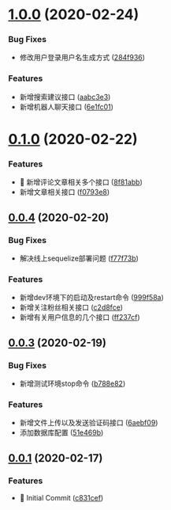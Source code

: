 # [1.0.0](https://github.com/khhh97/moblie-server/compare/v0.1.0...v1.0.0) (2020-02-24)


### Bug Fixes

* 修改用户登录用户名生成方式 ([284f936](https://github.com/khhh97/moblie-server/commit/284f936e3be9fe3e5dfdfba4914ab5bc97ef0a9a))


### Features

* 新增搜索建议接口 ([aabc3e3](https://github.com/khhh97/moblie-server/commit/aabc3e31a7c3bf447e611cef43d239a7984940ee))
* 新增机器人聊天接口 ([6e1fc01](https://github.com/khhh97/moblie-server/commit/6e1fc01f940995453241073956493df2eb485c11))



# [0.1.0](https://github.com/khhh97/moblie-server/compare/v0.0.4...v0.1.0) (2020-02-22)


### Features

* :facepunch: 新增评论文章相关多个接口 ([8f81abb](https://github.com/khhh97/moblie-server/commit/8f81abb29863cf215d04d932a60ad9b2294da0f7))
* 新增文章相关接口 ([f0793e8](https://github.com/khhh97/moblie-server/commit/f0793e87c57e6a8979def0727f748240ef67007d))



## [0.0.4](https://github.com/khhh97/moblie-server/compare/v0.0.3...v0.0.4) (2020-02-20)


### Bug Fixes

* 解决线上sequelize部署问题 ([f77f73b](https://github.com/khhh97/moblie-server/commit/f77f73bc6d4c50b4b1548ccb5b36b8be10ea1d26))


### Features

* 新增dev环境下的启动及restart命令 ([999f58a](https://github.com/khhh97/moblie-server/commit/999f58aa32efc62cdee1347b018ecdb40e7cba9e))
* 新增关注粉丝相关接口 ([c2d8fce](https://github.com/khhh97/moblie-server/commit/c2d8fce111de16836d4b66feaaddd78fab75abc8))
* 新增有关用户信息的几个接口 ([ff237cf](https://github.com/khhh97/moblie-server/commit/ff237cf9f64aaaf3d07024e074efa95f664edcc6))



## [0.0.3](https://github.com/khhh97/moblie-server/compare/v0.0.1...v0.0.3) (2020-02-19)


### Bug Fixes

* 新增测试环境stop命令 ([b788e82](https://github.com/khhh97/moblie-server/commit/b788e825306f8039946db28a41732daa53fe0254))


### Features

* 新增文件上传以及发送验证码接口 ([6aebf09](https://github.com/khhh97/moblie-server/commit/6aebf0970bbac054cb6e3e5e7fc99b0f16bceb24))
* 添加数据库配置 ([51e469b](https://github.com/khhh97/moblie-server/commit/51e469b8a4fb16e780e4625e0c3e570e4ea154ff))



## [0.0.1](https://github.com/khhh97/moblie-server/compare/c831cef5cdcd08f3e672b16e181288d05768735f...v0.0.1) (2020-02-17)


### Features

* :tada: Initial Commit ([c831cef](https://github.com/khhh97/moblie-server/commit/c831cef5cdcd08f3e672b16e181288d05768735f))



